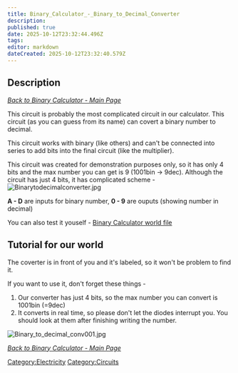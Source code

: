 ```yaml
---
title: Binary_Calculator_-_Binary_to_Decimal_Converter
description: 
published: true
date: 2025-10-12T23:32:44.496Z
tags: 
editor: markdown
dateCreated: 2025-10-12T23:32:40.579Z
---
```


## **Description**

*[Back to Binary Calculator - Main Page](Binary_Calculator "wikilink")*

This circuit is probably the most complicated circuit in our calculator.
This circuit (as you can guess from its name) can covert a binary number
to decimal.

This circuit works with binary (like others) and can't be connected into
series to add bits into the final circuit (like the multiplier).

This circuit was created for demonstration purposes only, so it has only
4 bits and the max number you can get is 9 (1001bin -\> 9dec). Although
the circuit has just 4 bits, it has complicated scheme -
![Binarytodecimalconverter.jpg](Binarytodecimalconverter.jpg
"Binarytodecimalconverter.jpg")

**A - D** are inputs for binary number, **0 - 9** are ouputs (showing
number in decimal)

You can also test it youself - [Binary Calculator world
file](https://dl.dropboxusercontent.com/s/pdxfcvu4v9qg3r6/BinOperations.scworld?token_hash=AAHgWWkpA5AxzT1v35tiAHHUkqH_tQ9wAYLanSkx6xGqog&dl=1)

## **Tutorial for our world**

The coverter is in front of you and it's labeled, so it won't be problem
to find it.

If you want to use it, don't forget these things -

1.  Our converter has just 4 bits, so the max number you can convert is
    1001bin (=9dec)
2.  It converts in real time, so please don't let the diodes interrupt
    you. You should look at them after finishing writing the number.

![Binary_to_decimal_conv001.jpg](Binary_to_decimal_conv001.jpg
"Binary_to_decimal_conv001.jpg")

*[Back to Binary Calculator - Main Page](Binary_Calculator "wikilink")*

[Category:Electricity](Category:Electricity "wikilink")
[Category:Circuits](Category:Circuits "wikilink")